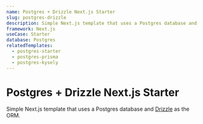 ```yaml
---
name: Postgres + Drizzle Next.js Starter
slug: postgres-drizzle
description: Simple Next.js template that uses a Postgres database and Drizzle as the ORM.
framework: Next.js
useCase: Starter
database: Postgres
relatedTemplates:
  - postgres-starter
  - postgres-prisma
  - postgres-kysely
---
```


# Postgres + Drizzle Next.js Starter

Simple Next.js template that uses a Postgres database and [Drizzle](https://github.com/drizzle-team/drizzle-orm) as the ORM.


